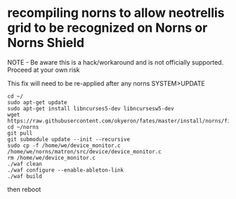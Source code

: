 # recompiling norns to allow neotrellis grid to be recognized on Norns or Norns Shield

NOTE - Be aware this is a hack/workaround and is not officially supported.
Proceed at your own risk

This fix will need to be re-applied after any norns SYSTEM>UPDATE

```
cd ~/
sudo apt-get update
sudo apt-get install libncurses5-dev libncursesw5-dev
wget https://raw.githubusercontent.com/okyeron/fates/master/install/norns/files/device/device_monitor.c
cd ~/norns
git pull
git submodule update --init --recursive
sudo cp -f /home/we/device_monitor.c /home/we/norns/matron/src/device/device_monitor.c
rm /home/we/device_monitor.c
./waf clean
./waf configure --enable-ableton-link
./waf build
```

then reboot

